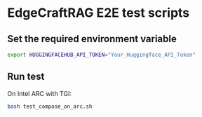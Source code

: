 # EdgeCraftRAG E2E test scripts

## Set the required environment variable

```bash
export HUGGINGFACEHUB_API_TOKEN="Your_Huggingface_API_Token"
```

## Run test

On Intel ARC with TGI:

```bash
bash test_compose_on_arc.sh
```
